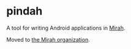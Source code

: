 # pindah

A tool for writing Android applications in [Mirah](http://mirah.org).

Moved to [the Mirah organization](https://github.com/mirah/pindah).
